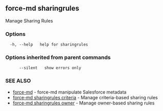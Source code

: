 ## force-md sharingrules

Manage Sharing Rules

### Options

```
  -h, --help   help for sharingrules
```

### Options inherited from parent commands

```
      --silent   show errors only
```

### SEE ALSO

* [force-md](force-md.md)	 - force-md manipulate Salesforce metadata
* [force-md sharingrules criteria](force-md_sharingrules_criteria.md)	 - Manage criteria-based sharing rules
* [force-md sharingrules owner](force-md_sharingrules_owner.md)	 - Manage owner-based sharing rules

